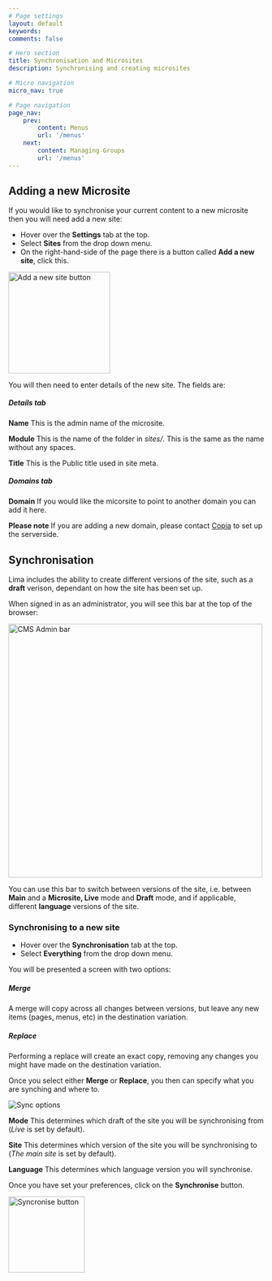 ```yaml
---
# Page settings
layout: default
keywords:
comments: false

# Hero section
title: Synchronisation and Microsites
description: Synchronising and creating microsites

# Micro navigation
micro_nav: true

# Page navigation
page_nav:
    prev:
        content: Menus
        url: '/menus'
    next:
        content: Managing Groups
        url: '/menus'
---
```


<h2 id="sync-section">Adding a new Microsite</h2>
<p>If you would like to synchronise your current content to a new microsite then you will need add a new site:</p>
<ul>
    <li>Hover over the <strong>Settings</strong> tab at the top.</li>
    <li>Select <strong>Sites</strong> from the drop down menu.</li>
    <li>On the right-hand-side of the page there is a button called <strong>Add a new site</strong>, click this.</li>
</ul>
<p><img src="../images/new-site.png" style="width:200px;" alt="Add a new site button"></p>
<p>You will then need to enter details of the new site. The fields are:</p>
<div class="callout callout--info">
    <h5 style="margin-top:1.1rem;">Details tab</h5>
    <p><strong>Name</strong> This is the admin name of the microsite.</p>
    <p><strong>Module</strong> This is the name of the folder in <i>sites/</i>. This is the same as the name without any spaces.</p>
    <p><strong>Title</strong> This is the Public title used in site meta.</p>
    <h5 style="margin-top:1.1rem;">Domains tab</h5>
    <p><strong>Domain</strong> If you would like the micorsite to point to another domain you can add it here.</p>
</div>
<div class="callout callout--danger">
    <p><strong>Please note</strong> If you are adding a new domain, please contact <a href="mailto:support@copiadigital.co.uk" target="_blank" rel="noopener">Copia</a> to set up the serverside.</p>
</div>

<h2 id="sync-section1">Synchronisation</h2>
<p>Lima includes the ability to create different versions of the site, such as a <strong>draft</strong> verison, dependant on how the site has been set up.</p>
<p>When signed in as an administrator, you will see this bar at the top of the browser:</p>
<p><img src="../images/admin-bar.png" style="width:500px;" alt="CMS Admin bar"></p>
<p>You can use this bar to switch between versions of the site, i.e. between <strong>Main</strong> and a <strong>Microsite, Live</strong> mode and <strong>Draft</strong> mode, and if applicable, different <strong>language</strong> versions of the site.</p>

<h3 id="sync-subsection">Synchronising to a new site</h3>
<ul>
    <li>Hover over the <strong>Synchronisation</strong> tab at the top.</li>
    <li>Select <strong>Everything</strong> from the drop down menu.</li>
</ul>
<p>You will be presented a screen with two options:</p>
<h5>Merge</h5>
<div class="callout">
    <p>A merge will copy across all changes between versions, but leave any new items (pages, menus, etc) in the destination variation.</p>
</div>
<h5>Replace</h5>
<div class="callout">
    <p>Performing a replace will create an exact copy, removing any changes you might have made on the destination variation.</p>
</div>
<p>Once you select either <strong>Merge</strong> or <strong>Replace</strong>, you then can specify what you are synching and where to.</p>
<p><img src="../images/sync-options.png" alt="Sync options"></p>
<div class="callout callout--info">
    <p><strong>Mode</strong> This determines which draft of the site you will be synchronising from (<i>Live</i> is set by default).</p>
    <p><strong>Site</strong> This determines which version of the site you will be synchronising to (<i>The main site</i> is set by default).</p>
    <p><strong>Language</strong> This determines which language version you will synchronise.</p>
</div>
<p>Once you have set your preferences, click on the <strong>Synchronise</strong> button.</p>
<p><img src="../images/sync.png" style="width:150px;" alt="Syncronise button"></p>








